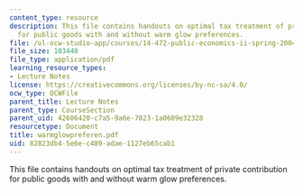 ```yaml
---
content_type: resource
description: This file contains handouts on optimal tax treatment of private contribution
  for public goods with and without warm glow preferences.
file: /ol-ocw-studio-app/courses/14-472-public-economics-ii-spring-2004/82823db45e6ec489adae1127eb65cab1_warmglowpreferen.pdf
file_size: 103448
file_type: application/pdf
learning_resource_types:
- Lecture Notes
license: https://creativecommons.org/licenses/by-nc-sa/4.0/
ocw_type: OCWFile
parent_title: Lecture Notes
parent_type: CourseSection
parent_uid: 42606420-c7a5-9a6e-7023-1a0609e32328
resourcetype: Document
title: warmglowpreferen.pdf
uid: 82823db4-5e6e-c489-adae-1127eb65cab1
---
```

This file contains handouts on optimal tax treatment of private contribution for public goods with and without warm glow preferences.